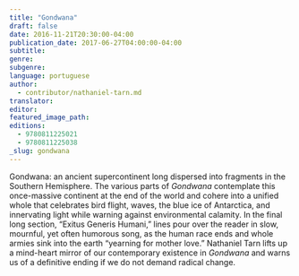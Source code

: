 ```yaml
---
title: "Gondwana"
draft: false
date: 2016-11-21T20:30:00-04:00
publication_date: 2017-06-27T04:00:00-04:00
subtitle:
genre:
subgenre:
language: portuguese
author:
  - contributor/nathaniel-tarn.md
translator:
editor:
featured_image_path:
editions:
  - 9780811225021
  - 9780811225038
_slug: gondwana
---
```


Gondwana: an ancient supercontinent long dispersed into fragments in the Southern Hemisphere. The various parts of _Gondwana_ contemplate this once-massive continent at the end of the world and cohere into a unified whole that celebrates bird flight, waves, the blue ice of Antarctica, and innervating light while warning against environmental calamity. In the final long section, “Exitus Generis Humani,” lines pour over the reader in slow, mournful, yet often humorous song, as the human race ends and whole armies sink into the earth “yearning for mother love.” Nathaniel Tarn lifts up a mind-heart mirror of our contemporary existence in _Gondwana_ and warns us of a definitive ending if we do not demand radical change.

